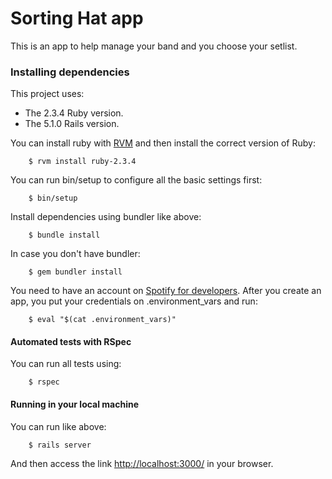 # Sorting Hat app

This is an app to help manage your band and you choose your setlist.

### Installing dependencies

This project uses:
 -  The 2.3.4 Ruby version.
 -  The 5.1.0 Rails version.

You can install ruby with [RVM](https://rvm.io/rvm/install) and then install the correct version of Ruby:

        $ rvm install ruby-2.3.4

You can run bin/setup to configure all the basic settings first:

        $ bin/setup

Install dependencies using bundler like above:

        $ bundle install

In case you don't have bundler:

        $ gem bundler install

You need to have an account on [Spotify for developers](https://beta.developer.spotify.com/dashboard/login). After you
create an app, you put your credentials on .environment_vars and run:

        $ eval "$(cat .environment_vars)"

#### Automated tests with RSpec

You can run all tests using:

        $ rspec

#### Running in your local machine

You can run like above:

        $ rails server

And then access the link [http://localhost:3000/](http://localhost:3000/) in your browser.
